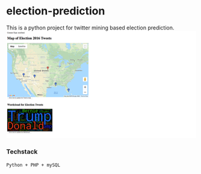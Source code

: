 # election-prediction

This is a python project for twitter mining based election prediction.
![Page view](./prediction-map.png)

### Techstack
``` Python + PHP + mySQL ```
